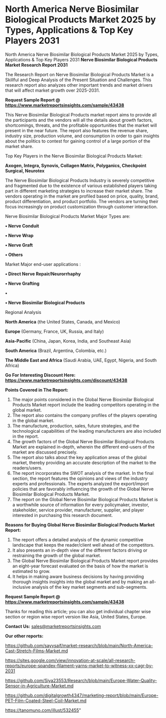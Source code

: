 # North America Nerve Biosimilar Biological Products Market 2025 by Types, Applications & Top Key Players 2031
North America Nerve Biosimilar Biological Products Market 2025 by Types, Applications & Top Key Players 2031
<strong>Nerve Biosimilar Biological Products Market Research Report 2031</strong>

The Research Report on Nerve Biosimilar Biological Products Market is a Skillful and Deep Analysis of the Present Situation and Challenges. This research report also analyzes other important trends and market drivers that will affect market growth over 2025-2031.

<strong>Request Sample Report @ <a href=https://www.marketreportsinsights.com/sample/43438>https://www.marketreportsinsights.com/sample/43438</a></strong>

This Nerve Biosimilar Biological Products market report aims to provide all the participants and the vendors will all the details about growth factors, shortcomings, threats, and the profitable opportunities that the market will present in the near future. The report also features the revenue share, industry size, production volume, and consumption in order to gain insights about the politics to contest for gaining control of a large portion of the market share.

Top Key Players in the Nerve Biosimilar Biological Products Market:

<strong>Axogen, Integra, Synovis, Collagen Matrix, Polyganics, Checkpoint Surgical, Neurotex</strong>

The Nerve Biosimilar Biological Products Industry is severely competitive and fragmented due to the existence of various established players taking part in different marketing strategies to increase their market share. The vendors operating in the market are profiled based on price, quality, brand, product differentiation, and product portfolio. The vendors are turning their focus increasingly on product customization through customer interaction.

Nerve Biosimilar Biological Products Market Major Types are:

<strong>•  Nerve Conduit

•  Nerve Wrap

•  Nerve Graft

•  Others</strong>

Market Major end-user applications :

<strong>•  Direct Nerve Repair/Neurorrhaphy

•  Nerve Grafting

•  

•  Nerve Biosimilar Biological Products</strong>

Regional Analysis

</u><strong><b>North America</b></strong> (the United States, Canada, and Mexico)

<strong><b>Europe </b></strong>(Germany, France, UK, Russia, and Italy)

<strong><b>Asia-Pacific</b></strong> (China, Japan, Korea, India, and Southeast Asia)

<strong><b>South America</b></strong> (Brazil, Argentina, Colombia, etc.)

<strong><b>The Middle East and Africa</b></strong> (Saudi Arabia, UAE, Egypt, Nigeria, and South Africa)

<strong>Go For Interesting Discount Here: <a href=https://www.marketreportsinsights.com/discount/43438>https://www.marketreportsinsights.com/discount/43438</a></strong>

<strong>Points Covered in The Report:</strong>
<ol>
  <li>The major points considered in the Global Nerve Biosimilar Biological Products Market report include the leading competitors operating in the global market.</li>
  <li>The report also contains the company profiles of the players operating in the global market.</li>
  <li>The manufacture, production, sales, future strategies, and the technological capabilities of the leading manufacturers are also included in the report.</li>
  <li>The growth factors of the Global Nerve Biosimilar Biological Products Market are explained in-depth, wherein the different end-users of the market are discussed precisely.</li>
  <li>The report also talks about the key application areas of the global market, thereby providing an accurate description of the market to the readers/users.</li>
  <li>The report incorporates the SWOT analysis of the market. In the final section, the report features the opinions and views of the industry experts and professionals. The experts analyzed the export/import policies that are favorably influencing the growth of the Global Nerve Biosimilar Biological Products Market.</li>
  <li>The report on the Global Nerve Biosimilar Biological Products Market is a worthwhile source of information for every policymaker, investor, stakeholder, service provider, manufacturer, supplier, and player interested in purchasing this research document.</li>
</ol>
<strong>Reasons for Buying Global Nerve Biosimilar Biological Products Market Report:</strong>

<ol>
  <li>The report offers a detailed analysis of the dynamic competitive landscape that keeps the reader/client well ahead of the competitors.</li>
  <li>It also presents an in-depth view of the different factors driving or restraining the growth of the global market.</li>
  <li>The Global Nerve Biosimilar Biological Products Market report provides an eight-year forecast evaluated on the basis of how the market is estimated to grow.</li>
  <li>It helps in making aware business decisions by having providing thorough insights insights into the global market and by making an all-inclusive analysis of the key market segments and sub-segments.</li>
</ol>
<strong>Request Sample Report @ <a href=https://www.marketreportsinsights.com/sample/43438>https://www.marketreportsinsights.com/sample/43438</a></strong>


Thanks for reading this article; you can also get individual chapter wise section or region wise report version like Asia, United States, Europe.

<strong>Contact Us:</strong>
sales@marketreportsinsights.com

<strong>Our other reports:</strong>

<a href=https://github.com/sayysaif/market-research/blob/main/North-America-Cast-Stretch-Films-Market.md>https://github.com/sayysaif/market-research/blob/main/North-America-Cast-Stretch-Films-Market.md</a>

<a href=https://sites.google.com/view/innovation-at-scale/all-research-reports/europe-spandex-filament-yarns-market-to-witness-xx-cagr-by-2031>https://sites.google.com/view/innovation-at-scale/all-research-reports/europe-spandex-filament-yarns-market-to-witness-xx-cagr-by-2031</a>

<a href=https://github.com/Siya23553/Research/blob/main/Europe-Water-Quality-Sensor-in-Agriculture-Market.md>https://github.com/Siya23553/Research/blob/main/Europe-Water-Quality-Sensor-in-Agriculture-Market.md</a>

<a href=https://github.com/digitalgrowth4347/marketing-report/blob/main/Europe-PET-Film-Coated-Steel-Coil-Market.md>https://github.com/digitalgrowth4347/marketing-report/blob/main/Europe-PET-Film-Coated-Steel-Coil-Market.md</a>

<a href=https://tanomuno.com/illust/532455>https://tanomuno.com/illust/532455</a>"
